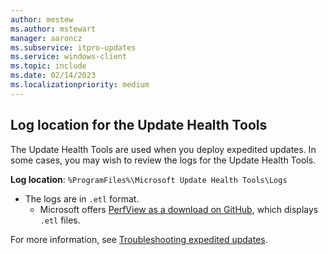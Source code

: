 ```yaml
---
author: mestew
ms.author: mstewart
manager: aaroncz
ms.subservice: itpro-updates
ms.service: windows-client
ms.topic: include
ms.date: 02/14/2023
ms.localizationpriority: medium
---
```

<!--This file is shared by deployment-service-expedite.md and the deployment-service-troubleshoot.md articles. Headings may be driven by article context. 7512398 -->
## Log location for the Update Health Tools

The Update Health Tools are used when you deploy expedited updates. In some cases, you may wish to review the logs for the Update Health Tools.

**Log location**: `%ProgramFiles%\Microsoft Update Health Tools\Logs`

- The logs are in `.etl` format. 
  - Microsoft offers [PerfView as a download on GitHub](https://github.com/Microsoft/perfview/blob/main/documentation/Downloading.md), which displays `.etl` files.

For more information, see [Troubleshooting expedited updates](https://techcommunity.microsoft.com/t5/windows-it-pro-blog/get-the-most-out-of-expedited-windows-quality-updates/ba-p/3659741).
